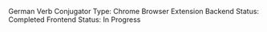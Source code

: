 German Verb Conjugator 
Type: Chrome Browser Extension
Backend Status: Completed
Frontend Status: In Progress
